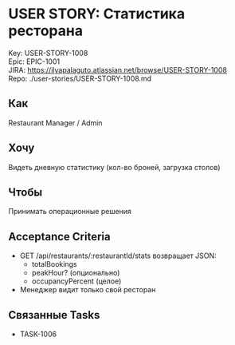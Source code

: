 # USER STORY: Статистика ресторана
Key: USER-STORY-1008  
Epic: EPIC-1001  
JIRA: https://ilyapalaguto.atlassian.net/browse/USER-STORY-1008  
Repo: ./user-stories/USER-STORY-1008.md

## Как
Restaurant Manager / Admin

## Хочу
Видеть дневную статистику (кол-во броней, загрузка столов)

## Чтобы
Принимать операционные решения

## Acceptance Criteria
- GET /api/restaurants/:restaurantId/stats возвращает JSON:
  - totalBookings
  - peakHour? (опционально)
  - occupancyPercent (целое)
- Менеджер видит только свой ресторан

## Связанные Tasks
- TASK-1006
